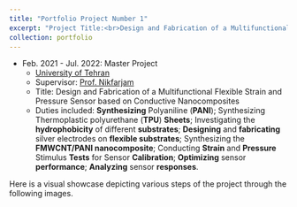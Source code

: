 ```yaml
---
title: "Portfolio Project Number 1"
excerpt: "Project Title:<br>Design and Fabrication of a Multifunctional Flexible Strain and Pressure Sensor based on Conductive Nanocomposites<br/><img src='/images/name.png'>"
collection: portfolio
---
```



* Feb. 2021 - Jul. 2022: Master Project
  * [University of Tehran](https://ut.ac.ir/en)
  * Supervisor: [Prof. Nikfarjam](https://fnst.ut.ac.ir/en/~a.nikfarjam)
  * Title: Design and Fabrication of a Multifunctional Flexible Strain and Pressure Sensor based on Conductive Nanocomposites
  * Duties included: **Synthesizing** Polyaniline (**PANI**); Synthesizing Thermoplastic polyurethane (**TPU**) **Sheets**; Investigating the **hydrophobicity** of different **substrates**; **Designing** and **fabricating** silver electrodes on **flexible substrates**; Synthesizing the **FMWCNT/PANI nanocomposite**; Conducting **Strain** and **Pressure** Stimulus **Tests** for Sensor **Calibration**; **Optimizing** sensor **performance**; **Analyzing** sensor **responses**.

Here is a visual showcase depicting various steps of the project through the following images.




<!DOCTYPE html>
<html>
<head>
    <style>
        table {
            border-collapse: collapse;
            width: 100%;
            border: 0; /* Hide the table border */
        }
        
        td {
            padding: 10px;
            text-align: center;
            vertical-align: top;
        }

        img {
            max-width: 100%;
            height: auto;
            display: block;
            margin: 0 auto;
        }
    </style>
</head>
<body>
    <table>
        <tr>
            <td>
                <img src="/images/projet1_3.JPG" alt="Image 1">
                <p>Preparing the samples for gold coating by positioning them on the DC sputtering machine.</p>
            </td>
            <td>
                <img src="/images/projet1_10.JPG" alt="Image 2">
                <p>Fig.10: Preparing the samples for insertion into the Physical Vapor Deposition (PVD) device.</p>
            </td>
        </tr>
        <tr>
            <td>
                <img src="/images/projet1_6.JPG" alt="Image 3">
                <p>Fig.6: Immerse the sample in the gold etchant.</p>
            </td>
            <td>
                <img src="/images/projet1_11.JPG" alt="Image 4">
                <p>Fig.11: Positioning the samples within their designated location within the Physical Vapor Deposition (PVD) device.</p>
            </td>
        </tr>
        <!-- Add more rows as needed -->
    </table>
</body>
</html>
